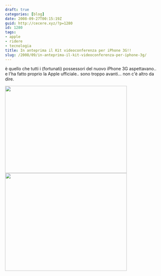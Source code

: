 ```yaml
---
draft: true
categories: [blog]
date: 2008-09-27T00:15:19Z
guid: http://cecere.xyz/?p=1280
id: 1280
tags:
- apple
- ridere
- tecnologia
title: In anteprima il Kit videoconferenza per iPhone 3G!!
slug: /2008/09/in-anteprima-il-kit-videoconferenza-per-iphone-3g/
---
```


è quello che tutti i (fortunati) possessori del nuovo iPhone 3G aspettavano.. e l'ha fatto proprio la Apple ufficiale.. sono troppo avanti… non c'è altro da dire.

<img class="size-full wp-image-1281 alignnone" style="border: 0px initial initial" title="iphone-videoconferencing-kit_2" src="http://cecere.xyz/wp-content/uploads/sites/3/2008/09/iphone-videoconferencing-kit_2.jpg" alt="" width="400" height="286" srcset="http://cecere.xyz/wp-content/uploads/sites/3/2008/09/iphone-videoconferencing-kit_2.jpg 400w, http://cecere.xyz/wp-content/uploads/sites/3/2008/09/iphone-videoconferencing-kit_2-300x215.jpg 300w" sizes="(max-width: 400px) 100vw, 400px" />

<img class="alignnone size-full wp-image-1282" title="iphone-videoconferencing-kit_1" src="http://cecere.xyz/wp-content/uploads/sites/3/2008/09/iphone-videoconferencing-kit_1.jpg" alt="" width="400" height="321" srcset="http://cecere.xyz/wp-content/uploads/sites/3/2008/09/iphone-videoconferencing-kit_1.jpg 400w, http://cecere.xyz/wp-content/uploads/sites/3/2008/09/iphone-videoconferencing-kit_1-300x241.jpg 300w" sizes="(max-width: 400px) 100vw, 400px" />